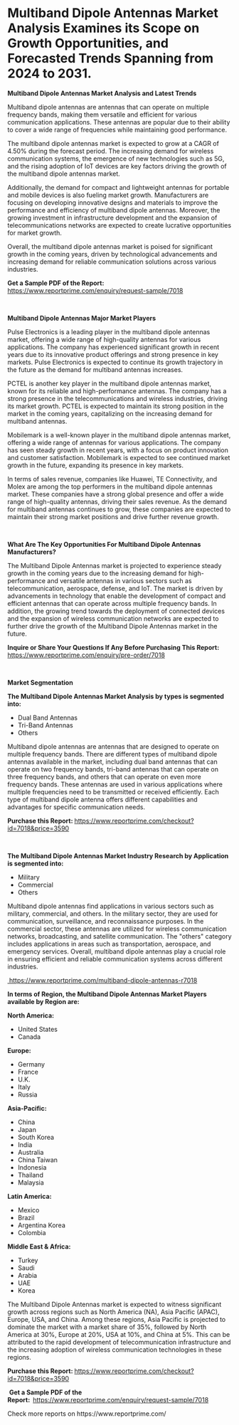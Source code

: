 <p><h1>Multiband Dipole Antennas Market Analysis Examines its Scope on Growth Opportunities, and Forecasted Trends Spanning from 2024 to 2031.</h1></p><p><strong>Multiband Dipole Antennas Market Analysis and Latest Trends</strong></p>
<p><p>Multiband dipole antennas are antennas that can operate on multiple frequency bands, making them versatile and efficient for various communication applications. These antennas are popular due to their ability to cover a wide range of frequencies while maintaining good performance.</p><p>The multiband dipole antennas market is expected to grow at a CAGR of 4.50% during the forecast period. The increasing demand for wireless communication systems, the emergence of new technologies such as 5G, and the rising adoption of IoT devices are key factors driving the growth of the multiband dipole antennas market.</p><p>Additionally, the demand for compact and lightweight antennas for portable and mobile devices is also fueling market growth. Manufacturers are focusing on developing innovative designs and materials to improve the performance and efficiency of multiband dipole antennas. Moreover, the growing investment in infrastructure development and the expansion of telecommunications networks are expected to create lucrative opportunities for market growth.</p><p>Overall, the multiband dipole antennas market is poised for significant growth in the coming years, driven by technological advancements and increasing demand for reliable communication solutions across various industries.</p></p>
<p><strong>Get a Sample PDF of the Report:&nbsp;</strong> <a href="https://www.reportprime.com/enquiry/request-sample/7018">https://www.reportprime.com/enquiry/request-sample/7018</a></p>
<p>&nbsp;</p>
<p><strong>Multiband Dipole Antennas Major Market Players</strong></p>
<p><p>Pulse Electronics is a leading player in the multiband dipole antennas market, offering a wide range of high-quality antennas for various applications. The company has experienced significant growth in recent years due to its innovative product offerings and strong presence in key markets. Pulse Electronics is expected to continue its growth trajectory in the future as the demand for multiband antennas increases.</p><p>PCTEL is another key player in the multiband dipole antennas market, known for its reliable and high-performance antennas. The company has a strong presence in the telecommunications and wireless industries, driving its market growth. PCTEL is expected to maintain its strong position in the market in the coming years, capitalizing on the increasing demand for multiband antennas.</p><p>Mobilemark is a well-known player in the multiband dipole antennas market, offering a wide range of antennas for various applications. The company has seen steady growth in recent years, with a focus on product innovation and customer satisfaction. Mobilemark is expected to see continued market growth in the future, expanding its presence in key markets.</p><p>In terms of sales revenue, companies like Huawei, TE Connectivity, and Molex are among the top performers in the multiband dipole antennas market. These companies have a strong global presence and offer a wide range of high-quality antennas, driving their sales revenue. As the demand for multiband antennas continues to grow, these companies are expected to maintain their strong market positions and drive further revenue growth.</p></p>
<p>&nbsp;</p>
<p><strong>What Are The Key Opportunities For Multiband Dipole Antennas Manufacturers?</strong></p>
<p><p>The Multiband Dipole Antennas market is projected to experience steady growth in the coming years due to the increasing demand for high-performance and versatile antennas in various sectors such as telecommunication, aerospace, defense, and IoT. The market is driven by advancements in technology that enable the development of compact and efficient antennas that can operate across multiple frequency bands. In addition, the growing trend towards the deployment of connected devices and the expansion of wireless communication networks are expected to further drive the growth of the Multiband Dipole Antennas market in the future.</p></p>
<p><strong>Inquire or Share Your Questions If Any Before Purchasing This Report:</strong> <a href="https://www.reportprime.com/enquiry/pre-order/7018">https://www.reportprime.com/enquiry/pre-order/7018</a></p>
<p>&nbsp;</p>
<p><strong>Market Segmentation</strong></p>
<p><strong>The Multiband Dipole Antennas Market Analysis by types is segmented into:</strong></p>
<p><ul><li>Dual Band Antennas</li><li>Tri-Band Antennas</li><li>Others</li></ul></p>
<p><p>Multiband dipole antennas are antennas that are designed to operate on multiple frequency bands. There are different types of multiband dipole antennas available in the market, including dual band antennas that can operate on two frequency bands, tri-band antennas that can operate on three frequency bands, and others that can operate on even more frequency bands. These antennas are used in various applications where multiple frequencies need to be transmitted or received efficiently. Each type of multiband dipole antenna offers different capabilities and advantages for specific communication needs.</p></p>
<p><strong>Purchase this Report:&nbsp;</strong><a href="https://www.reportprime.com/checkout?id=7018&price=3590">https://www.reportprime.com/checkout?id=7018&price=3590</a></p>
<p>&nbsp;</p>
<p><strong>The Multiband Dipole Antennas Market Industry Research by Application is segmented into:</strong></p>
<p><ul><li>Military</li><li>Commercial</li><li>Others</li></ul></p>
<p><p>Multiband dipole antennas find applications in various sectors such as military, commercial, and others. In the military sector, they are used for communication, surveillance, and reconnaissance purposes. In the commercial sector, these antennas are utilized for wireless communication networks, broadcasting, and satellite communication. The "others" category includes applications in areas such as transportation, aerospace, and emergency services. Overall, multiband dipole antennas play a crucial role in ensuring efficient and reliable communication systems across different industries.</p></p>
<p><a href="https://www.reportprime.com/multiband-dipole-antennas-r7018">&nbsp;https://www.reportprime.com/multiband-dipole-antennas-r7018</a></p>
<p><strong>In terms of Region, the Multiband Dipole Antennas Market Players available by Region are:</strong></p>
<p>
    <p> <strong> North America: </strong>
        <ul>
            <li>United States</li>
            <li>Canada</li>
        </ul>
        </p> 
    <p> <strong> Europe: </strong>
        <ul>
            <li>Germany</li>
            <li>France</li>
            <li>U.K.</li>
            <li>Italy</li>
            <li>Russia</li>
        </ul>
        </p> 
    <p> <strong> Asia-Pacific: </strong>
        <ul>
            <li>China</li>
            <li>Japan</li>
            <li>South Korea</li>
            <li>India</li>
            <li>Australia</li>
            <li>China Taiwan</li>
            <li>Indonesia</li>
            <li>Thailand</li>
            <li>Malaysia</li>
        </ul>
        </p> 
    <p> <strong> Latin America: </strong>
        <ul>
            <li>Mexico</li>
            <li>Brazil</li>
            <li>Argentina Korea</li>
            <li>Colombia</li>
        </ul>
        </p> 
    <p> <strong> Middle East & Africa: </strong>
        <ul>
            <li>Turkey</li>
            <li>Saudi</li>
            <li>Arabia</li>
            <li>UAE</li>
            <li>Korea</li>
        </ul>
    </p>
    </p>
<p><p>The Multiband Dipole Antennas market is expected to witness significant growth across regions such as North America (NA), Asia Pacific (APAC), Europe, USA, and China. Among these regions, Asia Pacific is projected to dominate the market with a market share of 35%, followed by North America at 30%, Europe at 20%, USA at 10%, and China at 5%. This can be attributed to the rapid development of telecommunication infrastructure and the increasing adoption of wireless communication technologies in these regions.</p></p>
<p><strong>Purchase this Report: </strong><a href="https://www.reportprime.com/checkout?id=7018&price=3590">https://www.reportprime.com/checkout?id=7018&price=3590</a></p>
<p>&nbsp;<strong>Get a Sample PDF of the Report:&nbsp;&nbsp;</strong><a href="https://www.reportprime.com/enquiry/request-sample/7018">https://www.reportprime.com/enquiry/request-sample/7018</a></p>
<p><strong></strong></p>
<p>Check more reports on https://www.reportprime.com/</p>